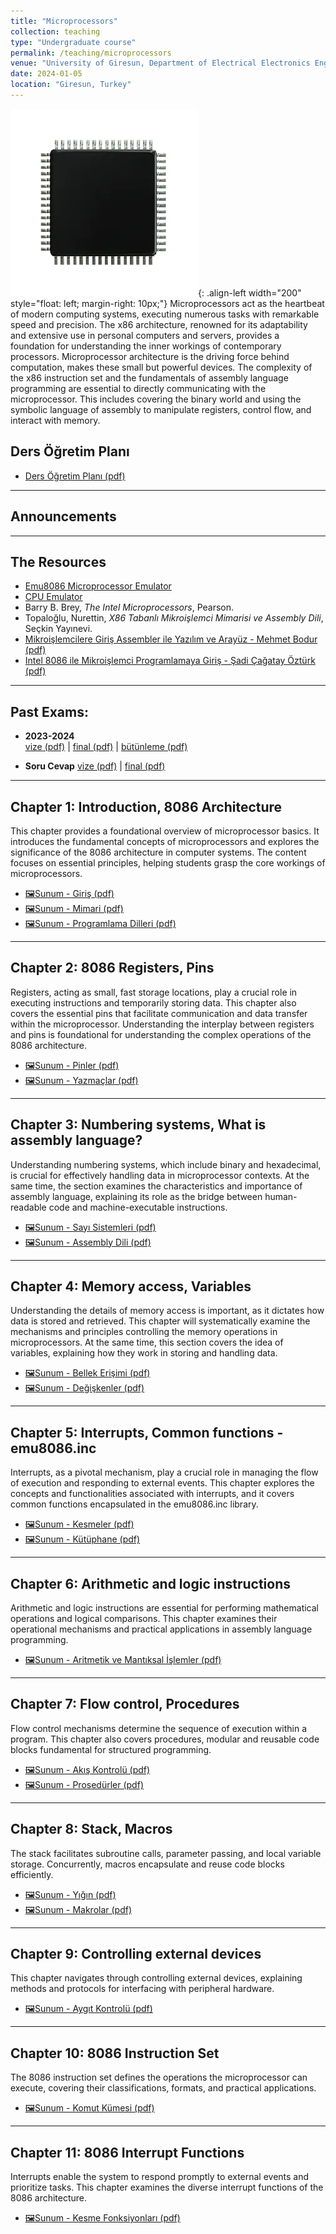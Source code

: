 ```yaml
---
title: "Microprocessors"
collection: teaching
type: "Undergraduate course"
permalink: /teaching/microprocessors
venue: "University of Giresun, Department of Electrical Electronics Engineering"
date: 2024-01-05
location: "Giresun, Turkey"
---
```


![microprocessor](/images/teaching/microprocessor-course.webp){: .align-left width="200" style="float: left; margin-right: 10px;"} 
Microprocessors act as the heartbeat of modern computing systems, executing numerous tasks with remarkable speed and precision. The x86 architecture, renowned for its adaptability and extensive use in personal computers and servers, provides a foundation for understanding the inner workings of contemporary processors. Microprocessor architecture is the driving force behind computation, makes these small but powerful devices. The complexity of the x86 instruction set and the fundamentals of assembly language programming are essential to directly communicating with the microprocessor. This includes covering the binary world and using the symbolic language of assembly to manipulate registers, control flow, and interact with memory.

## Ders Öğretim Planı
- [Ders Öğretim Planı (pdf)](../files/microprocessors/slides/Bolum_00_Ders_Ogretim_Planı.pdf)

---

## Announcements

---

## The Resources

- [Emu8086 Microprocessor Emulator](https://emu8086-microprocessor-emulator.en.softonic.com/)
- [CPU Emulator](https://www.cmpe.boun.edu.tr/~tugcu/animations/cpu-simulator/cpu-simulator.html)
- Barry B. Brey, *The Intel Microprocessors*, Pearson.
- Topaloğlu, Nurettin, *X86 Tabanlı Mikroişlemci Mimarisi ve Assembly Dili*, Seçkin Yayınevi.
- [Mikroişlemcilere Giriş Assembler ile Yazılım ve Arayüz - Mehmet Bodur (pdf)](../files/microprocessors/Mikroislemcilere_giris.pdf)
- [Intel 8086 ile Mikroişlemci Programlamaya Giriş - Şadi Çağatay Öztürk (pdf)](../files/microprocessors/Intel_8086_ile.pdf)

---

## Past Exams:

- **2023-2024**  
  [vize (pdf)](../files/microprocessors/slides/2023-2024-microprocessor-vize-cevap.pdf) | 
  [final (pdf)](../files/microprocessors/slides/2023-2024-microprocessor-final-cevap.pdf) | 
  [bütünleme (pdf)](../files/microprocessors/slides/2023-2024-microprocessor-butunleme-cevap.pdf)
  
- **Soru Cevap**
  [vize (pdf)](../files/microprocessors/slides/Bolum_12_Soru_Cevap.pdf) | 
  [final (pdf)](../files/microprocessors/slides/Bolum_13_Soru_Cevap.pdf)

---

## Chapter 1: Introduction, 8086 Architecture

This chapter provides a foundational overview of microprocessor basics. It introduces the fundamental concepts of microprocessors and explores the significance of the 8086 architecture in computer systems. The content focuses on essential principles, helping students grasp the core workings of microprocessors.

- [🖼️Sunum - Giriş (pdf)](../files/microprocessors/slides/Bolum_01_Giris.pdf)
- [🖼️Sunum - Mimari (pdf)](../files/microprocessors/slides/Bolum_01_8086_Mimarisi.pdf)
- [🖼️Sunum - Programlama Dilleri (pdf)](../files/microprocessors/slides/Bolum_01_Programlama_Dilleri.pdf)

---

## Chapter 2: 8086 Registers, Pins

Registers, acting as small, fast storage locations, play a crucial role in executing instructions and temporarily storing data. This chapter also covers the essential pins that facilitate communication and data transfer within the microprocessor. Understanding the interplay between registers and pins is foundational for understanding the complex operations of the 8086 architecture.

- [🖼️Sunum - Pinler (pdf)](../files/microprocessors/slides/Bolum_02_8086_Pinler.pdf)
- [🖼️Sunum - Yazmaçlar (pdf)](../files/microprocessors/slides/Bolum_02_8086_Yazmaclar.pdf)

---

## Chapter 3: Numbering systems, What is assembly language?

Understanding numbering systems, which include binary and hexadecimal, is crucial for effectively handling data in microprocessor contexts. At the same time, the section examines the characteristics and importance of assembly language, explaining its role as the bridge between human-readable code and machine-executable instructions.

- [🖼️Sunum - Sayı Sistemleri (pdf)](../files/microprocessors/slides/Bolum_03_Sayi_Sistemleri.pdf)
- [🖼️Sunum - Assembly Dili (pdf)](../files/microprocessors/slides/Bolum_03_Assembly.pdf)

---

## Chapter 4: Memory access, Variables

Understanding the details of memory access is important, as it dictates how data is stored and retrieved. This chapter will systematically examine the mechanisms and principles controlling the memory operations in microprocessors. At the same time, this section covers the idea of variables, explaining how they work in storing and handling data.

- [🖼️Sunum - Bellek Erişimi (pdf)](../files/microprocessors/slides/Bolum_04_Bellek_Erisimi.pdf)
- [🖼️Sunum - Değişkenler (pdf)](../files/microprocessors/slides/Bolum_04_Degiskenler.pdf)

---

## Chapter 5: Interrupts, Common functions - emu8086.inc

Interrupts, as a pivotal mechanism, play a crucial role in managing the flow of execution and responding to external events. This chapter explores the concepts and functionalities associated with interrupts, and it covers common functions encapsulated in the emu8086.inc library.

- [🖼️Sunum - Kesmeler (pdf)](../files/microprocessors/slides/Bolum_05_Kesmeler.pdf)
- [🖼️Sunum - Kütüphane (pdf)](../files/microprocessors/slides/Bolum_05_Kutuphane.pdf)

---

## Chapter 6: Arithmetic and logic instructions

Arithmetic and logic instructions are essential for performing mathematical operations and logical comparisons. This chapter examines their operational mechanisms and practical applications in assembly language programming.

- [🖼️Sunum - Aritmetik ve Mantıksal İşlemler (pdf)](../files/microprocessors/slides/Bolum_06_Aritmetik_Mantik.pdf)

---

## Chapter 7: Flow control, Procedures

Flow control mechanisms determine the sequence of execution within a program. This chapter also covers procedures, modular and reusable code blocks fundamental for structured programming.

- [🖼️Sunum - Akış Kontrolü (pdf)](../files/microprocessors/slides/Bolum_07_Akis_Kontrol.pdf)
- [🖼️Sunum - Prosedürler (pdf)](../files/microprocessors/slides/Bolum_07_Prosedurler.pdf)

---

## Chapter 8: Stack, Macros

The stack facilitates subroutine calls, parameter passing, and local variable storage. Concurrently, macros encapsulate and reuse code blocks efficiently.

- [🖼️Sunum - Yığın (pdf)](../files/microprocessors/slides/Bolum_08_Yigin.pdf)
- [🖼️Sunum - Makrolar (pdf)](../files/microprocessors/slides/Bolum_08_Makrolar.pdf)

---

## Chapter 9: Controlling external devices

This chapter navigates through controlling external devices, explaining methods and protocols for interfacing with peripheral hardware.

- [🖼️Sunum - Aygıt Kontrolü (pdf)](../files/microprocessors/slides/Bolum_09_Aygit_Kontrolu.pdf)

---

## Chapter 10: 8086 Instruction Set

The 8086 instruction set defines the operations the microprocessor can execute, covering their classifications, formats, and practical applications.

- [🖼️Sunum - Komut Kümesi (pdf)](../files/microprocessors/slides/Bolum_10_Komut_Kumesi.pdf)

---

## Chapter 11: 8086 Interrupt Functions

Interrupts enable the system to respond promptly to external events and prioritize tasks. This chapter examines the diverse interrupt functions of the 8086 architecture.

- [🖼️Sunum - Kesme Fonksiyonları (pdf)](../files/microprocessors/slides/Bolum_11_Kesme_Fonksiyonlari.pdf)
